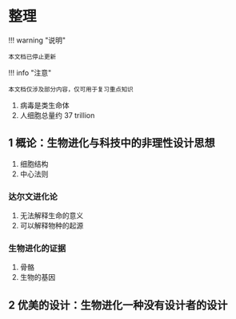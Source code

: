# 整理

!!! warning "说明"

    本文档已停止更新

!!! info "注意"

    本文档仅涉及部分内容，仅可用于复习重点知识

1. 病毒是类生命体
2. 人细胞总量约 37 trillion

## 1 概论：生物进化与科技中的非理性设计思想

1. 细胞结构
2. 中心法则

### 达尔文进化论

1. 无法解释生命的意义
2. 可以解释物种的起源

### 生物进化的证据

1. 骨骼
2. 生物的基因

## 2 优美的设计：生物进化一种没有设计者的设计

